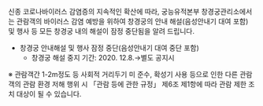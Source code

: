 신종 코로나바이러스 감염증의 지속적인 확산에 따라, 궁능유적본부 창경궁관리소에서는 관람객의 바이러스 감염 예방을 위하여 창경궁의 안내 해설(음성안내기 대여 포함) 및 행사 등 모든 창경궁 내의 해설이 잠정 중단됨을 알려 드립니다.

- 창경궁 안내해설 및 행사 잠정 중단(음성안내기 대여 중단 포함)
  - 창경궁 해설 중지 기간: 2020. 12.8.→별도 공지시

※ 관람객간 1-2m정도 등 사회적 거리두기 미 준수, 확성기 사용 등으로 인한 다른 관람객의 관람 환경 저해 행위 시 「관람 등에 관한 규정」 제6조 제1항에 따라 관람 제한 조치 대상이 될 수 있습니다.